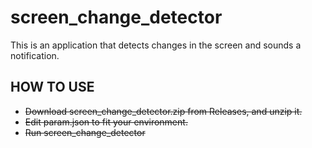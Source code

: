 # screen_change_detector
This is an application that detects changes in the screen and sounds a notification.

## HOW TO USE
- ~~Download screen_change_detector.zip from Releases, and unzip it.~~
- ~~Edit param.json to fit your environment.~~
- ~~Run screen_change_detector~~
